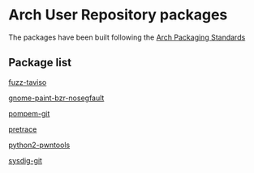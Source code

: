 Arch User Repository packages
=============================

The packages have been built following the [Arch Packaging Standards](https://wiki.archlinux.org/index.php/Arch_Packaging_Standards)


Package list
------------

[fuzz-taviso](http://taviso.decsystem.org/fuzz.html)

[gnome-paint-bzr-nosegfault](https://code.launchpad.net/~andrewwang43/gnome-paint)

[pompem-git](https://github.com/rfunix/Pompem)

[pretrace](https://github.com/robholland/pretrace)

[python2-pwntools](https://github.com/Gallopsled/pwntools)

[sysdig-git](https://github.com/draios/sysdig)

